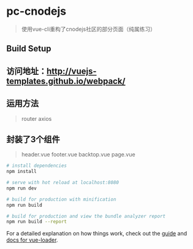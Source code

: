 # pc-cnodejs

> 使用vue-cli重构了cnodejs社区的部分页面（纯属练习）

## Build Setup

## 访问地址：http://vuejs-templates.github.io/webpack/

## 运用方法

> router
> axios

## 封装了3个组件

> header.vue footer.vue backtop.vue page.vue

``` bash
# install dependencies
npm install

# serve with hot reload at localhost:8080
npm run dev

# build for production with minification
npm run build

# build for production and view the bundle analyzer report
npm run build --report
```

For a detailed explanation on how things work, check out the [guide](http://vuejs-templates.github.io/webpack/) and [docs for vue-loader](http://vuejs.github.io/vue-loader).
